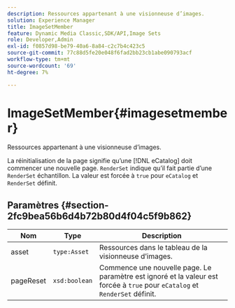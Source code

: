 ```yaml
---
description: Ressources appartenant à une visionneuse d’images.
solution: Experience Manager
title: ImageSetMember
feature: Dynamic Media Classic,SDK/API,Image Sets
role: Developer,Admin
exl-id: f0857d98-be79-40a6-8a84-c2c7b4c423c5
source-git-commit: 77c88d5fe20e048f6fad2bb23cb1abe090793acf
workflow-type: tm+mt
source-wordcount: '69'
ht-degree: 7%

---
```


# ImageSetMember{#imagesetmember}

Ressources appartenant à une visionneuse d’images.

La réinitialisation de la page signifie qu’une [!DNL eCatalog] doit commencer une nouvelle page. `RenderSet` indique qu’il fait partie d’une `RenderSet` échantillon. La valeur est forcée à `true` pour `eCatalog` et `RenderSet` définit.

## Paramètres {#section-2fc9bea56b6d4b72b80d4f04c5f9b862}

| Nom | Type | Description |
|---|---|---|
| asset | `type:Asset` | Ressources dans le tableau de la visionneuse d’images. |
| pageReset | `xsd:boolean` | Commence une nouvelle page. Le paramètre est ignoré et la valeur est forcée à `true` pour `eCatalog` et `RenderSet` définit. |
